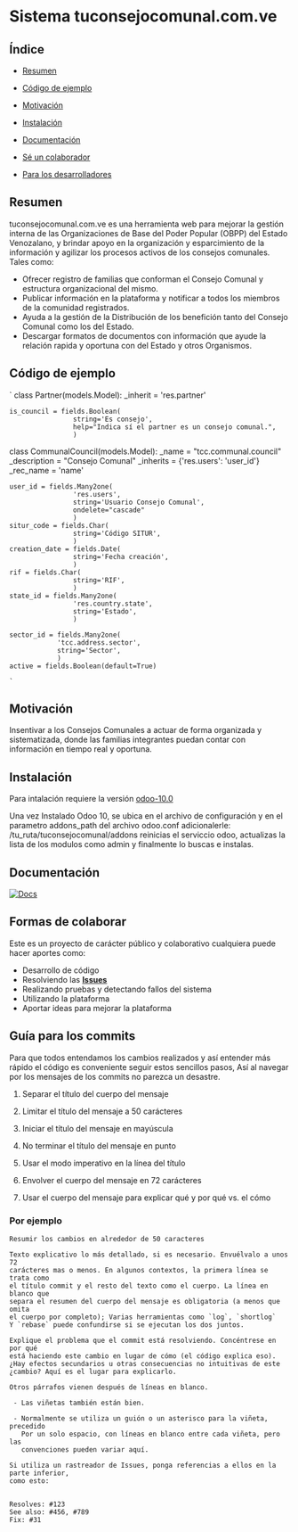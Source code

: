 # Sistema tuconsejocomunal.com.ve

## Índice ##

*   [Resumen](#resumen)

*   [Código de ejemplo](#código-de-ejemplo)

*   [Motivación](#motivación)

*   [Instalación](#instalación)

*   [Documentación](#documentación)

*   [Sé un colaborador](#formas-de-colaborar)

*   [Para los desarrolladores](#guía-para-los-commits)

## Resumen ##

tuconsejocomunal.com.ve es una herramienta web para mejorar la gestión interna de
las Organizaciones de Base del Poder Popular (OBPP) del Estado Venozalano,
y brindar apoyo en la organización y esparcimiento de la información y agilizar
los procesos activos de los consejos comunales. Tales como:

* Ofrecer registro de familias que conforman el Consejo Comunal y estructura organizacional del mismo.
* Publicar información en la plataforma y notificar a todos los miembros de la comunidad registrados.
* Ayuda a la gestión de la Distribución de los benefición tanto del Consejo Comunal como los del Estado.
* Descargar formatos de documentos con información que ayude la relación rapida y oportuna con del Estado y otros Organismos.

## Código de ejemplo ##

`
class Partner(models.Model):
    _inherit = 'res.partner'
    
    is_council = fields.Boolean(
                    string='Es consejo', 
                    help="Indica sí el partner es un consejo comunal.",
                    )

class CommunalCouncil(models.Model):
    _name = "tcc.communal.council"
    _description = "Consejo Comunal"
    _inherits = {'res.users': 'user_id'}
    _rec_name = 'name'
    
    
    user_id = fields.Many2one(
                    'res.users', 
                    string='Usuario Consejo Comunal',
                    ondelete="cascade"
                    )
    situr_code = fields.Char(
                    string='Código SITUR',
                    )
    creation_date = fields.Date(
                    string='Fecha creación',
                    )
    rif = fields.Char(
                    string='RIF',
                    )
    state_id = fields.Many2one(
                    'res.country.state', 
                    string='Estado',
                    )

    sector_id = fields.Many2one(
                'tcc.address.sector',
                string='Sector', 
                )
    active = fields.Boolean(default=True)
    
    `
    
## Motivación ##

Insentivar a los Consejos Comunales a actuar de forma organizada
y sistematizada, donde las familias integrantes puedan contar con
información en tiempo real y oportuna.

## Instalación ##

Para intalación requiere la versión [odoo-10.0](https://github.com/odoo/odoo/tree/10.0)

Una vez Instalado Odoo 10, se ubica en el archivo de configuración y en el parametro addons_path del archivo odoo.conf adicionalerle: /tu_ruta/tuconsejocomunal/addons
reinicias el serviccio odoo, actualizas la lista de los modulos como admin y finalmente lo buscas e instalas.   

## Documentación ##

[![Docs](/docs/img/doc.png)](/docs)

## Formas de colaborar ##
    
Este es un proyecto de carácter público y colaborativo cualquiera puede hacer aportes como:

* Desarrollo de código
* Resolviendo las [__Issues__](https://github.com/juventudproductivabicentenaria/tuconsejocomunal/issues)
* Realizando pruebas y detectando fallos del sistema
* Utilizando la plataforma
* Aportar ideas para mejorar la plataforma

## Guía para los commits ##

Para que todos entendamos los cambios realizados y así entender más rápido
el código es conveniente seguir estos sencillos pasos, Así al navegar por
los mensajes de los commits no parezca un desastre.

1. Separar el título del cuerpo del mensaje

2. Limitar el título del mensaje a 50 carácteres

3. Iniciar el título del mensaje en mayúscula

4. No terminar el título del mensaje en punto

5. Usar el modo imperativo en la línea del título

6. Envolver el cuerpo del mensaje en 72 carácteres

7. Usar el cuerpo del mensaje para explicar qué y por qué vs. el cómo

### Por ejemplo ###

    Resumir los cambios en alrededor de 50 caracteres

    Texto explicativo lo más detallado, si es necesario. Envuélvalo a unos 72
    carácteres mas o menos. En algunos contextos, la primera línea se trata como
    el título commit y el resto del texto como el cuerpo. La línea en blanco que
    separa el resumen del cuerpo del mensaje es obligatoria (a menos que omita
    el cuerpo por completo); Varias herramientas como `log`, `shortlog`
    Y `rebase` puede confundirse si se ejecutan los dos juntos.

    Explique el problema que el commit está resolviendo. Concéntrese en por qué
    está haciendo este cambio en lugar de cómo (el código explica eso).
    ¿Hay efectos secundarios u otras consecuencias no intuitivas de este
    ¿cambio? Aquí es el lugar para explicarlo.

    Otros párrafos vienen después de líneas en blanco.

     - Las viñetas también están bien.

     - Normalmente se utiliza un guión o un asterisco para la viñeta, precedido
       Por un solo espacio, con líneas en blanco entre cada viñeta, pero las 
       convenciones pueden variar aquí.

    Si utiliza un rastreador de Issues, ponga referencias a ellos en la parte inferior,
    como esto:


    Resolves: #123
    See also: #456, #789
    Fix: #31
